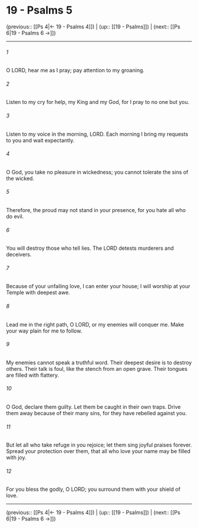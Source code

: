 # 19 - Psalms 5

(previous:: [[Ps 4|← 19 - Psalms 4]]) | (up:: [[19 - Psalms]]) | (next:: [[Ps 6|19 - Psalms 6 →]])

***


###### 1 
O LORD, hear me as I pray; pay attention to my groaning. 

###### 2 
Listen to my cry for help, my King and my God, for I pray to no one but you. 

###### 3 
Listen to my voice in the morning, LORD. Each morning I bring my requests to you and wait expectantly. 

###### 4 
O God, you take no pleasure in wickedness; you cannot tolerate the sins of the wicked. 

###### 5 
Therefore, the proud may not stand in your presence, for you hate all who do evil. 

###### 6 
You will destroy those who tell lies. The LORD detests murderers and deceivers. 

###### 7 
Because of your unfailing love, I can enter your house; I will worship at your Temple with deepest awe. 

###### 8 
Lead me in the right path, O LORD, or my enemies will conquer me. Make your way plain for me to follow. 

###### 9 
My enemies cannot speak a truthful word. Their deepest desire is to destroy others. Their talk is foul, like the stench from an open grave. Their tongues are filled with flattery. 

###### 10 
O God, declare them guilty. Let them be caught in their own traps. Drive them away because of their many sins, for they have rebelled against you. 

###### 11 
But let all who take refuge in you rejoice; let them sing joyful praises forever. Spread your protection over them, that all who love your name may be filled with joy. 

###### 12 
For you bless the godly, O LORD; you surround them with your shield of love.

***

(previous:: [[Ps 4|← 19 - Psalms 4]]) | (up:: [[19 - Psalms]]) | (next:: [[Ps 6|19 - Psalms 6 →]])
